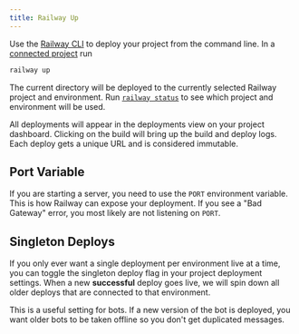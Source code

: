 ```yaml
---
title: Railway Up
---
```


Use the [Railway CLI](/docs/cli/quick-start) to deploy your project from the
command line. In a [connected project](/docs/cli/quick-start#connect) run

```bash
railway up
```

The current directory will be deployed to the currently selected Railway project
and environment. Run [`railway status`](/docs/cli/api-reference#status) to see
which project and environment will be used.

All deployments will appear in the deployments view on your project dashboard.
Clicking on the build will bring up the build and deploy logs. Each deploy gets
a unique URL and is considered immutable.

## Port Variable

If you are starting a server, you need to use the `PORT` environment variable.
This is how Railway can expose your deployment. If you see a "Bad Gateway"
error, you most likely are not listening on `PORT`.

## Singleton Deploys

If you only ever want a single deployment per environment live at a time, you
can toggle the singleton deploy flag in your project deployment settings. When a
new **successful** deploy goes live, we will spin down all older deploys that
are connected to that environment.

This is a useful setting for bots. If a new version of the bot is deployed, you
want older bots to be taken offline so you don't get duplicated messages.
